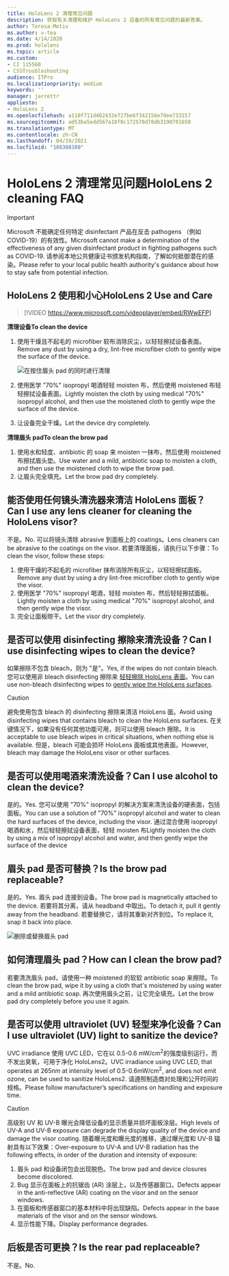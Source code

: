 ```yaml
---
title: HoloLens 2 清理常见问题
description: 获取有关清理和维护 HoloLens 2 设备的所有常见问题的最新答案。
author: Teresa-Motiv
ms.author: v-tea
ms.date: 4/14/2020
ms.prod: hololens
ms.topic: article
ms.custom:
- CI 115560
- CSSTroubleshooting
audience: ITPro
ms.localizationpriority: medium
keywords: ''
manager: jarrettr
appliesto:
- HoloLens 2
ms.openlocfilehash: a110f711d402432e727be6f342156e7dee733157
ms.sourcegitcommit: ad53ba5edd567a18f0c172578d78db3190701650
ms.translationtype: MT
ms.contentlocale: zh-CN
ms.lasthandoff: 04/19/2021
ms.locfileid: "108308380"
---
```

# <a name="hololens-2-cleaning-faq"></a><span data-ttu-id="81cdb-103">HoloLens 2 清理常见问题</span><span class="sxs-lookup"><span data-stu-id="81cdb-103">HoloLens 2 cleaning FAQ</span></span>

> [!IMPORTANT]  
> <span data-ttu-id="81cdb-104">Microsoft 不能确定任何特定 disinfectant 产品在反击 pathogens （例如 COVID-19）的有效性。</span><span class="sxs-lookup"><span data-stu-id="81cdb-104">Microsoft cannot make a determination of the effectiveness of any given disinfectant product in fighting pathogens such as COVID-19.</span></span> <span data-ttu-id="81cdb-105">请参阅本地公共健康证书颁发机构指南，了解如何抵御潜在的感染。</span><span class="sxs-lookup"><span data-stu-id="81cdb-105">Please refer to your local public health authority's guidance about how to stay safe from potential infection.</span></span>  

## <a name="hololens-2-use-and-care"></a><span data-ttu-id="81cdb-106">HoloLens 2 使用和小心</span><span class="sxs-lookup"><span data-stu-id="81cdb-106">HoloLens 2 Use and Care</span></span>

> [!VIDEO https://www.microsoft.com/videoplayer/embed/RWwEFP]

<!-- <iframe src="https://channel9.msdn.com/Shows/Docs-Mixed-Reality/HoloLens-2-Use-and-Care/player" width="960" height="540" allowFullScreen frameBorder="0" title="HoloLens 2 Use and Care - Microsoft Channel 9 Video"></iframe> -->

<span data-ttu-id="81cdb-107">**清理设备**</span><span class="sxs-lookup"><span data-stu-id="81cdb-107">**To clean the device**</span></span>

1. <span data-ttu-id="81cdb-108">使用干燥且不起毛的 microfiber 软布消除灰尘，以轻轻擦拭设备表面。</span><span class="sxs-lookup"><span data-stu-id="81cdb-108">Remove any dust by using a dry, lint-free microfiber cloth to gently wipe the surface of the device.</span></span>

   ![在按住眉头 pad 的同时进行清理](images/hl2-cleaning.png)

2. <span data-ttu-id="81cdb-110">使用医学 "70%" isopropyl 喝酒轻轻 moisten 布，然后使用 moistened 布轻轻擦拭设备表面。</span><span class="sxs-lookup"><span data-stu-id="81cdb-110">Lightly moisten the cloth by using medical "70%" isopropyl alcohol, and then use the moistened cloth to gently wipe the surface of the device.</span></span>

3. <span data-ttu-id="81cdb-111">让设备完全干燥。</span><span class="sxs-lookup"><span data-stu-id="81cdb-111">Let the device dry completely.</span></span>

<span data-ttu-id="81cdb-112">**清理眉头 pad**</span><span class="sxs-lookup"><span data-stu-id="81cdb-112">**To clean the brow pad**</span></span>

1. <span data-ttu-id="81cdb-113">使用水和轻度、antibiotic 的 soap 来 moisten 一抹布，然后使用 moistened 布擦拭眉头垫。</span><span class="sxs-lookup"><span data-stu-id="81cdb-113">Use water and a mild, antibiotic soap to moisten a cloth, and then use the moistened cloth to wipe the brow pad.</span></span>
1. <span data-ttu-id="81cdb-114">让眉头完全填充。</span><span class="sxs-lookup"><span data-stu-id="81cdb-114">Let the brow pad dry completely.</span></span>

## <a name="can-i-use-any-lens-cleaner-for-cleaning-the-hololens-visor"></a><span data-ttu-id="81cdb-115">能否使用任何镜头清洗器来清洁 HoloLens 面板？</span><span class="sxs-lookup"><span data-stu-id="81cdb-115">Can I use any lens cleaner for cleaning the HoloLens visor?</span></span>

<span data-ttu-id="81cdb-116">不是。</span><span class="sxs-lookup"><span data-stu-id="81cdb-116">No.</span></span> <span data-ttu-id="81cdb-117">可以将镜头清除 abrasive 到面板上的 coatings。</span><span class="sxs-lookup"><span data-stu-id="81cdb-117">Lens cleaners can be abrasive to the coatings on the visor.</span></span> <span data-ttu-id="81cdb-118">若要清理面板，请执行以下步骤：</span><span class="sxs-lookup"><span data-stu-id="81cdb-118">To clean the visor, follow these steps:</span></span>  

1. <span data-ttu-id="81cdb-119">使用干燥的不起毛的 microfiber 抹布消除所有灰尘，以轻轻擦拭面板。</span><span class="sxs-lookup"><span data-stu-id="81cdb-119">Remove any dust by using a dry lint-free microfiber cloth to gently wipe the visor.</span></span>
1. <span data-ttu-id="81cdb-120">使用医学 "70%" isopropyl 喝酒，轻轻 moisten 布，然后轻轻擦拭面板。</span><span class="sxs-lookup"><span data-stu-id="81cdb-120">Lightly moisten a cloth by using medical "70%" isopropyl alcohol, and then gently wipe the visor.</span></span>
1. <span data-ttu-id="81cdb-121">完全让面板晾干。</span><span class="sxs-lookup"><span data-stu-id="81cdb-121">Let the visor dry completely.</span></span>

## <a name="can-i-use-disinfecting-wipes-to-clean-the-device"></a><span data-ttu-id="81cdb-122">是否可以使用 disinfecting 擦除来清洗设备？</span><span class="sxs-lookup"><span data-stu-id="81cdb-122">Can I use disinfecting wipes to clean the device?</span></span>

<span data-ttu-id="81cdb-123">如果擦除不包含 bleach，则为 "是"。</span><span class="sxs-lookup"><span data-stu-id="81cdb-123">Yes, if the wipes do not contain bleach.</span></span> <span data-ttu-id="81cdb-124">您可以使用非 bleach disinfecting 擦除来 [轻轻擦除 HoloLens 表面](#hololens-2-use-and-care)。</span><span class="sxs-lookup"><span data-stu-id="81cdb-124">You can use non-bleach disinfecting wipes to [gently wipe the HoloLens surfaces](#hololens-2-use-and-care).</span></span>  

> [!CAUTION]  
> <span data-ttu-id="81cdb-125">避免使用包含 bleach 的 disinfecting 擦除来清洁 HoloLens 面。</span><span class="sxs-lookup"><span data-stu-id="81cdb-125">Avoid using disinfecting wipes that contains bleach to clean the HoloLens surfaces.</span></span> <span data-ttu-id="81cdb-126">在关键情况下，如果没有任何其他功能可用，则可以使用 bleach 擦除。</span><span class="sxs-lookup"><span data-stu-id="81cdb-126">It is acceptable to use bleach wipes in critical situations, when nothing else is available.</span></span> <span data-ttu-id="81cdb-127">但是，bleach 可能会损坏 HoloLens 面板或其他表面。</span><span class="sxs-lookup"><span data-stu-id="81cdb-127">However, bleach may damage the HoloLens visor or other surfaces.</span></span>

## <a name="can-i-use-alcohol-to-clean-the-device"></a><span data-ttu-id="81cdb-128">是否可以使用喝酒来清洗设备？</span><span class="sxs-lookup"><span data-stu-id="81cdb-128">Can I use alcohol to clean the device?</span></span>

<span data-ttu-id="81cdb-129">是的。</span><span class="sxs-lookup"><span data-stu-id="81cdb-129">Yes.</span></span> <span data-ttu-id="81cdb-130">您可以使用 "70%" isopropyl 的解决方案来清洗设备的硬表面，包括面板。</span><span class="sxs-lookup"><span data-stu-id="81cdb-130">You can use a solution of "70%" isopropyl alcohol and water to clean the hard surfaces of the device, including the visor.</span></span> <span data-ttu-id="81cdb-131">通过混合使用 isopropyl 喝酒和水，然后轻轻擦拭设备表面，轻轻 moisten 布</span><span class="sxs-lookup"><span data-stu-id="81cdb-131">Lightly moisten the cloth by using a mix of isopropyl alcohol and water, and then gently wipe the surface of the device</span></span>

## <a name="is-the-brow-pad-replaceable"></a><span data-ttu-id="81cdb-132">眉头 pad 是否可替换？</span><span class="sxs-lookup"><span data-stu-id="81cdb-132">Is the brow pad replaceable?</span></span>

<span data-ttu-id="81cdb-133">是的。</span><span class="sxs-lookup"><span data-stu-id="81cdb-133">Yes.</span></span> <span data-ttu-id="81cdb-134">眉头 pad 连接到设备。</span><span class="sxs-lookup"><span data-stu-id="81cdb-134">The brow pad is magnetically attached to the device.</span></span> <span data-ttu-id="81cdb-135">若要将其分离，请从 headband 中取出。</span><span class="sxs-lookup"><span data-stu-id="81cdb-135">To detach it, pull it gently away from the headband.</span></span> <span data-ttu-id="81cdb-136">若要替换它，请将其重新对齐到位。</span><span class="sxs-lookup"><span data-stu-id="81cdb-136">To replace it, snap it back into place.</span></span>

![删除或替换眉头 pad](images/hololens2-remove-browpad.png)

## <a name="how-can-i-clean-the-brow-pad"></a><span data-ttu-id="81cdb-138">如何清理眉头 pad？</span><span class="sxs-lookup"><span data-stu-id="81cdb-138">How can I clean the brow pad?</span></span>

<span data-ttu-id="81cdb-139">若要清洗眉头 pad，请使用一种 moistened 的软软 antibiotic soap 来擦除。</span><span class="sxs-lookup"><span data-stu-id="81cdb-139">To clean the brow pad, wipe it by using a cloth that's moistened by using water and a mild antibiotic soap.</span></span> <span data-ttu-id="81cdb-140">再次使用眉头之前，让它完全填充。</span><span class="sxs-lookup"><span data-stu-id="81cdb-140">Let the brow pad dry completely before you use it again.</span></span>

## <a name="can-i-use-ultraviolet-uv-light-to-sanitize-the-device"></a><span data-ttu-id="81cdb-141">是否可以使用 ultraviolet (UV) 轻型来净化设备？</span><span class="sxs-lookup"><span data-stu-id="81cdb-141">Can I use ultraviolet (UV) light to sanitize the device?</span></span>

<span data-ttu-id="81cdb-142">UVC irradiance 使用 UVC LED，它在以 0.5-0.6 mW/cm<sup>2</sup>的强度级别运行，而不发出臭氧，可用于净化 HoloLens2。</span><span class="sxs-lookup"><span data-stu-id="81cdb-142">UVC irradiance using UVC LED, that operates at 265nm at intensity level of 0.5-0.6mW/cm<sup>2</sup>, and does not emit ozone, can be used to sanitize HoloLens2.</span></span> <span data-ttu-id="81cdb-143">请遵照制造商对处理和公开时间的规格。</span><span class="sxs-lookup"><span data-stu-id="81cdb-143">Please follow manufacturer’s specifications on handling and exposure time.</span></span>

> [!CAUTION]  
> <span data-ttu-id="81cdb-144">高级别 UV 和 UV-B 曝光会降低设备的显示质量并损坏面板涂层。</span><span class="sxs-lookup"><span data-stu-id="81cdb-144">High levels of UV-A and UV-B exposure can degrade the display quality of the device and damage the visor coating.</span></span> <span data-ttu-id="81cdb-145">随着曝光度和曝光度的推移，通过曝光度和 UV-B 辐射具有以下效果：</span><span class="sxs-lookup"><span data-stu-id="81cdb-145">Over-exposure to UV-A and UV-B radiation has the following effects, in order of the duration and intensity of exposure:</span></span>
>  
> 1. <span data-ttu-id="81cdb-146">眉头 pad 和设备闭包会出现脱色。</span><span class="sxs-lookup"><span data-stu-id="81cdb-146">The brow pad and device closures become discolored.</span></span>
> 1. <span data-ttu-id="81cdb-147">Bug 显示在面板上的抗锯齿 (AR) 涂层上，以及传感器窗口。</span><span class="sxs-lookup"><span data-stu-id="81cdb-147">Defects appear in the anti-reflective (AR) coating on the visor and on the sensor windows.</span></span>
> 1. <span data-ttu-id="81cdb-148">在面板和传感器窗口的基本材料中将出现缺陷。</span><span class="sxs-lookup"><span data-stu-id="81cdb-148">Defects appear in the base materials of the visor and on the sensor windows.</span></span>
> 1. <span data-ttu-id="81cdb-149">显示性能下降。</span><span class="sxs-lookup"><span data-stu-id="81cdb-149">Display performance degrades.</span></span>

## <a name="is-the-rear-pad-replaceable"></a><span data-ttu-id="81cdb-150">后板是否可更换？</span><span class="sxs-lookup"><span data-stu-id="81cdb-150">Is the rear pad replaceable?</span></span>

<span data-ttu-id="81cdb-151">不是。</span><span class="sxs-lookup"><span data-stu-id="81cdb-151">No.</span></span>
